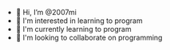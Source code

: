 - 👋 Hi, I’m @2007mi
- 👀 I'm interested in learning to program
- 🌱 I'm currently learning to program
- 💞️ I'm looking to collaborate on programming

